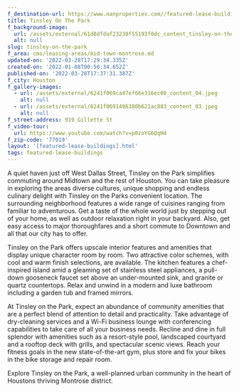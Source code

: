 ```yaml
---
f_destination-url: https://www.nanproperties.com//featured-lease-buildings/tinsley-on-the-park
title: Tinsley On The Park
f_background-image:
  url: /assets/external/61d8dfdaf23230f55193f0dc_content_tinsley-on-the-park.jpeg
  alt: null
slug: tinsley-on-the-park
f_area: cms/leasing-areas/mid-town-montrose.md
updated-on: '2022-03-28T17:29:34.335Z'
created-on: '2022-01-08T00:50:34.652Z'
published-on: '2022-03-28T17:37:31.387Z'
f_city: Houston
f_gallery-images:
  - url: /assets/external/6241f069ca47ef66e316ec00_content_04.jpeg
    alt: null
  - url: /assets/external/6241f0691496380b621ac883_content_03.jpeg
    alt: null
f_street-address: 919 Gillette St
f_video-tour:
  url: https://www.youtube.com/watch?v=p0zoYG6QqH4
f_zip-code: '77019'
layout: '[featured-lease-buildings].html'
tags: featured-lease-buildings
---
```


A quiet haven just off West Dallas Street, Tinsley on the Park simplifies commuting around Midtown and the rest of Houston. You can take pleasure in exploring the areas diverse cultures, unique shopping and endless culinary delight with Tinsley on the Parks convenient location. The surrounding neighborhood features a wide range of cuisines ranging from familiar to adventurous. Get a taste of the whole world just by stepping out of your home, as well as outdoor relaxation right in your backyard. Also, get easy access to major thoroughfares and a short commute to Downtown and all that our city has to offer.

Tinsley on the Park offers upscale interior features and amenities that display unique character room by room. Two attractive color schemes, with cool and warm finish selections, are available. The kitchen features a chef-inspired island amid a gleaming set of stainless steel appliances, a pull-down gooseneck faucet set above an under-mounted sink, and granite or quartz countertops. Relax and unwind in a modern and luxe bathroom including a garden tub and framed mirrors.

At Tinsley on the Park, expect an abundance of community amenities that are a perfect blend of attention to detail and practicality. Take advantage of dry-cleaning services and a Wi-Fi business lounge with conferencing capabilities to take care of all your business needs. Recline and dine in full splendor with amenities such as a resort-style pool, landscaped courtyard and a rooftop deck with grills, and spectacular scenic views. Reach your fitness goals in the new state-of-the-art gym, plus store and fix your bikes in the bike storage and repair room.

Explore Tinsley on the Park, a well-planned urban community in the heart of Houstons thriving Montrose district.
